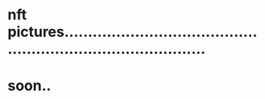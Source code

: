 # nft pictures...................................................................................
# soon..
